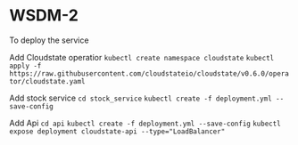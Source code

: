 # WSDM-2
To deploy the service

Add Cloudstate operatior
`kubectl create namespace cloudstate`
`kubectl apply -f https://raw.githubusercontent.com/cloudstateio/cloudstate/v0.6.0/operator/cloudstate.yaml`

Add stock service
`cd stock_service`
`kubectl create -f deployment.yml --save-config`

Add Api
`cd api`
`kubectl create -f deployment.yml --save-config`
`kubectl expose deployment cloudstate-api --type="LoadBalancer"`
